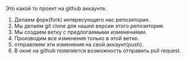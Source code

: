 Это какой то проект на github аккаунте. 



1. Делаем форк(fork) интересующего нас репозитория.
2. Мы делаем git clone для нашей версии этого репозитория.
3. Мы создаем ветку с предлогаемыми изменениями.
4. Производим все изменения только в этой ветке.
5. отправляем эти изменения на свой аккаунт(push).
6. В окне на github  появляется возможность отправить pull request.